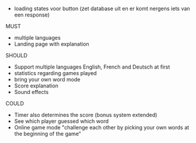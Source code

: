 - loading states voor button (zet database uit en er komt nergens iets van een response)

MUST
- multiple languages
- Landing page with explanation

SHOULD
- Support multiple languages English, French and Deutsch at first
- statistics regarding games played
- bring your own word mode
- Score explanation
- Sound effects

COULD
- Timer also determines the score (bonus system extended)
- See which player guessed which word
- Online game mode "challenge each other by picking your own words at the beginning of the game"

